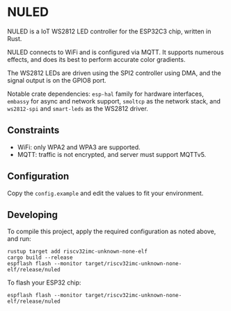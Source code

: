 # NULED
NULED is a IoT WS2812 LED controller for the ESP32C3 chip, written in Rust.

NULED connects to WiFi and is configured via MQTT. It supports numerous effects,
and does its best to perform accurate color gradients.

The WS2812 LEDs are driven using the SPI2 controller using DMA, and the signal
output is on the GPIO8 port.

Notable crate dependencies: `esp-hal` family for hardware interfaces, `embassy` for async and network support,
`smoltcp` as the network stack, and `ws2812-spi` and `smart-leds` as the WS2812 driver.

## Constraints
* WiFi: only WPA2 and WPA3 are supported.
* MQTT: traffic is not encrypted, and server must support MQTTv5.

## Configuration

Copy the `config.example` and edit the values to fit your environment.

## Developing

To compile this project, apply the required configuration as noted above, and run:

```shell
rustup target add riscv32imc-unknown-none-elf
cargo build --release
espflash flash --monitor target/riscv32imc-unknown-none-elf/release/nuled
```

To flash your ESP32 chip:

```shell
espflash flash --monitor target/riscv32imc-unknown-none-elf/release/nuled
```